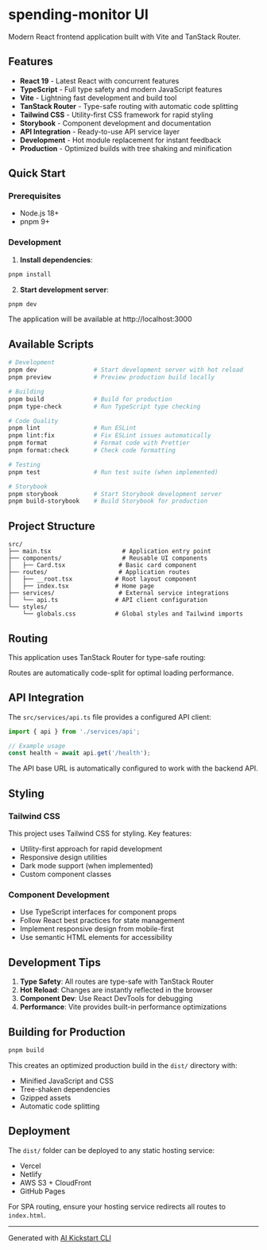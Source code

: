 # spending-monitor UI

Modern React frontend application built with Vite and TanStack Router.

## Features

- **React 19** - Latest React with concurrent features
- **TypeScript** - Full type safety and modern JavaScript features
- **Vite** - Lightning fast development and build tool
- **TanStack Router** - Type-safe routing with automatic code splitting
- **Tailwind CSS** - Utility-first CSS framework for rapid styling
- **Storybook** - Component development and documentation
- **API Integration** - Ready-to-use API service layer
- **Development** - Hot module replacement for instant feedback
- **Production** - Optimized builds with tree shaking and minification

## Quick Start

### Prerequisites

- Node.js 18+
- pnpm 9+

### Development

1. **Install dependencies**:

```bash
pnpm install
```

2. **Start development server**:

```bash
pnpm dev
```

The application will be available at http://localhost:3000

## Available Scripts

```bash
# Development
pnpm dev                # Start development server with hot reload
pnpm preview            # Preview production build locally

# Building
pnpm build              # Build for production
pnpm type-check         # Run TypeScript type checking

# Code Quality
pnpm lint               # Run ESLint
pnpm lint:fix           # Fix ESLint issues automatically
pnpm format             # Format code with Prettier
pnpm format:check       # Check code formatting

# Testing
pnpm test               # Run test suite (when implemented)

# Storybook
pnpm storybook          # Start Storybook development server
pnpm build-storybook    # Build Storybook for production
```

## Project Structure

```
src/
├── main.tsx                    # Application entry point
├── components/                 # Reusable UI components
│   ├── Card.tsx               # Basic card component
├── routes/                    # Application routes
│   ├── __root.tsx            # Root layout component
│   ├── index.tsx             # Home page
├── services/                  # External service integrations
│   └── api.ts                # API client configuration
└── styles/
    └── globals.css           # Global styles and Tailwind imports
```

## Routing

This application uses TanStack Router for type-safe routing:

Routes are automatically code-split for optimal loading performance.

## API Integration

The `src/services/api.ts` file provides a configured API client:

```typescript
import { api } from './services/api';

// Example usage
const health = await api.get('/health');
```

The API base URL is automatically configured to work with the backend API.

## Styling

### Tailwind CSS

This project uses Tailwind CSS for styling. Key features:

- Utility-first approach for rapid development
- Responsive design utilities
- Dark mode support (when implemented)
- Custom component classes

### Component Development

- Use TypeScript interfaces for component props
- Follow React best practices for state management
- Implement responsive design from mobile-first
- Use semantic HTML elements for accessibility

## Development Tips

1. **Type Safety**: All routes are type-safe with TanStack Router
2. **Hot Reload**: Changes are instantly reflected in the browser
3. **Component Dev**: Use React DevTools for debugging
4. **Performance**: Vite provides built-in performance optimizations

## Building for Production

```bash
pnpm build
```

This creates an optimized production build in the `dist/` directory with:

- Minified JavaScript and CSS
- Tree-shaken dependencies
- Gzipped assets
- Automatic code splitting

## Deployment

The `dist/` folder can be deployed to any static hosting service:

- Vercel
- Netlify
- AWS S3 + CloudFront
- GitHub Pages

For SPA routing, ensure your hosting service redirects all routes to `index.html`.

---

Generated with [AI Kickstart CLI](https://github.com/your-org/ai-kickstart)
